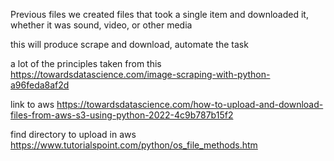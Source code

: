 Previous files we created files that took a single item and downloaded it, whether it was sound, video, or other media

this will produce scrape and download, automate the task

a lot of the principles taken from this
https://towardsdatascience.com/image-scraping-with-python-a96feda8af2d


link to aws
https://towardsdatascience.com/how-to-upload-and-download-files-from-aws-s3-using-python-2022-4c9b787b15f2


find directory to upload in aws 
https://www.tutorialspoint.com/python/os_file_methods.htm